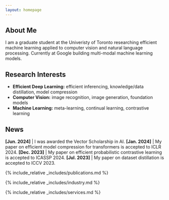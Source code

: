 ```yaml
---
layout: homepage
---
```


## About Me

I am a graduate student at the Univeristy of Toronto researching efficient machine learning applied to computer vision and natural language processing. Currently at Google building multi-modal machine learning models.

## Research Interests
- **Efficient Deep Learning:** efficient inferencing, knowledge/data distillation, model compression
- **Computer Vision:** image recognition, image generation, foundation models
- **Machine Learning:** meta-learning, continual learning, contrastive learning

## News

**[Jun. 2024]** | I was awarded the Vector Scholarship in AI.
**[Jan. 2024]** | My paper on efficient model compression for transformers is accepted to ICLR 2024.
**[Dec. 2023]** | My paper on efficient probabilistic contrastive learning is accepted to ICASSP 2024.
**[Jul. 2023]** | My paper on dataset distillation is accepted to ICCV 2023.            
<!-- **[May 2023]** | My paper on Frequency-based Model Compression is accepted to ECV-CVPR 2023.    -->

{% include_relative _includes/publications.md %}

{% include_relative _includes/industry.md %}

{% include_relative _includes/services.md %}
